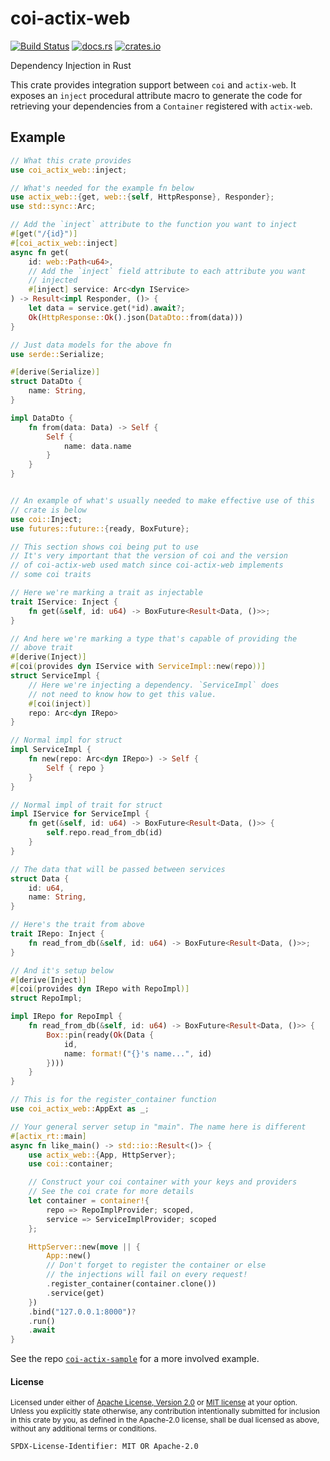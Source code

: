 # coi-actix-web

[![Build Status](https://travis-ci.org/Nashenas88/coi-actix-web.svg?branch=master)](https://travis-ci.org/Nashenas88/coi-actix-web)
[![docs.rs](https://docs.rs/coi-actix-web/badge.svg)](https://docs.rs/coi-actix-web)
[![crates.io](https://img.shields.io/crates/v/coi-actix-web.svg)](https://crates.io/crates/coi-actix-web)

Dependency Injection in Rust

This crate provides integration support between `coi` and `actix-web`. It
exposes an `inject` procedural attribute macro to generate the code for
retrieving your dependencies from a `Container` registered with `actix-web`.

## Example

```rust
// What this crate provides
use coi_actix_web::inject;

// What's needed for the example fn below
use actix_web::{get, web::{self, HttpResponse}, Responder};
use std::sync::Arc;

// Add the `inject` attribute to the function you want to inject
#[get("/{id}")]
#[coi_actix_web::inject]
async fn get(
    id: web::Path<u64>,
    // Add the `inject` field attribute to each attribute you want
    // injected
    #[inject] service: Arc<dyn IService>
) -> Result<impl Responder, ()> {
    let data = service.get(*id).await?;
    Ok(HttpResponse::Ok().json(DataDto::from(data)))
}

// Just data models for the above fn
use serde::Serialize;

#[derive(Serialize)]
struct DataDto {
    name: String,
}

impl DataDto {
    fn from(data: Data) -> Self {
        Self {
            name: data.name
        }
    }
}


// An example of what's usually needed to make effective use of this
// crate is below
use coi::Inject;
use futures::future::{ready, BoxFuture};

// This section shows coi being put to use
// It's very important that the version of coi and the version
// of coi-actix-web used match since coi-actix-web implements
// some coi traits

// Here we're marking a trait as injectable
trait IService: Inject {
    fn get(&self, id: u64) -> BoxFuture<Result<Data, ()>>;
}

// And here we're marking a type that's capable of providing the
// above trait
#[derive(Inject)]
#[coi(provides dyn IService with ServiceImpl::new(repo))]
struct ServiceImpl {
    // Here we're injecting a dependency. `ServiceImpl` does
    // not need to know how to get this value.
    #[coi(inject)]
    repo: Arc<dyn IRepo>
}

// Normal impl for struct
impl ServiceImpl {
    fn new(repo: Arc<dyn IRepo>) -> Self {
        Self { repo }
    }
}

// Normal impl of trait for struct
impl IService for ServiceImpl {
    fn get(&self, id: u64) -> BoxFuture<Result<Data, ()>> {
        self.repo.read_from_db(id)
    }
}

// The data that will be passed between services
struct Data {
    id: u64,
    name: String,
}

// Here's the trait from above
trait IRepo: Inject {
    fn read_from_db(&self, id: u64) -> BoxFuture<Result<Data, ()>>;
}

// And it's setup below
#[derive(Inject)]
#[coi(provides dyn IRepo with RepoImpl)]
struct RepoImpl;

impl IRepo for RepoImpl {
    fn read_from_db(&self, id: u64) -> BoxFuture<Result<Data, ()>> {
        Box::pin(ready(Ok(Data {
            id,
            name: format!("{}'s name...", id)
        })))
    }
}

// This is for the register_container function
use coi_actix_web::AppExt as _;

// Your general server setup in "main". The name here is different
#[actix_rt::main]
async fn like_main() -> std::io::Result<()> {
    use actix_web::{App, HttpServer};
    use coi::container;

    // Construct your coi container with your keys and providers
    // See the coi crate for more details
    let container = container!{
        repo => RepoImplProvider; scoped,
        service => ServiceImplProvider; scoped
    };

    HttpServer::new(move || {
        App::new()
        // Don't forget to register the container or else
        // the injections will fail on every request!
        .register_container(container.clone())
        .service(get)
    })
    .bind("127.0.0.1:8000")?
    .run()
    .await
}
```

See the repo [`coi-actix-sample`] for a more involved example.

[`coi-actix-sample`]: https://github.com/Nashenas88/coi-actix-sample

#### License

<sup>
Licensed under either of <a href="LICENSE.Apache-2.0">Apache License, Version
2.0</a> or <a href="LICENSE.MIT">MIT license</a> at your option.
</sup>

<br/>

<sub>
Unless you explicitly state otherwise, any contribution intentionally submitted
for inclusion in this crate by you, as defined in the Apache-2.0 license, shall
be dual licensed as above, without any additional terms or conditions.
</sub>

`SPDX-License-Identifier: MIT OR Apache-2.0`
